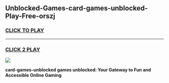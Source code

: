
## Unblocked-Games-card-games-unblocked-Play-Free-orszj
<h3>
<a href="https://premium76.site?title=card-games-unblocked&ref=18A1">CLICK TO PLAY</a></h3>
<hr>

<h3>
<a href="https://premium76.site?title=card-games-unblocked&ref=18A1">CLICK 2 PLAY</a>
  
</h3>

<a href="https://premium76.site?title=card-games-unblocked&ref=18A1"><img src="https://clearcache.store/games.png"></a>


**card-games-unblocked games unblocked: Your Gateway to Fun and Accessible Online Gaming**
